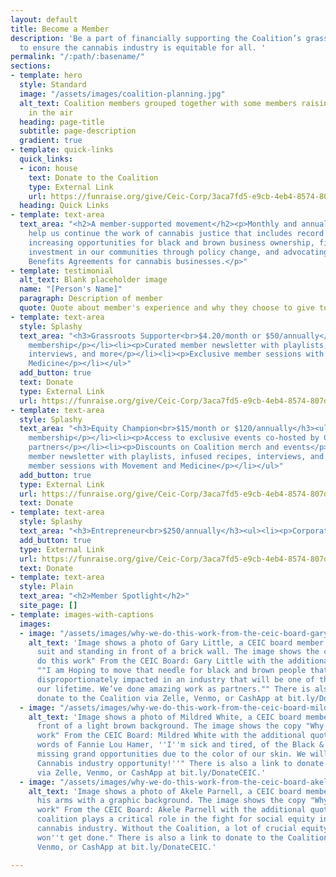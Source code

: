 ```yaml
---
layout: default
title: Become a Member
description: 'Be a part of financially supporting the Coalition’s grassroots movement
  to ensure the cannabis industry is equitable for all. '
permalink: "/:path/:basename/"
sections:
- template: hero
  style: Standard
  image: "/assets/images/coalition-planning.jpg"
  alt_text: Coalition members grouped together with some members raising their fists
    in the air
  heading: page-title
  subtitle: page-description
  gradient: true
- template: quick-links
  quick_links:
  - icon: house
    text: Donate to the Coalition
    type: External Link
    url: https://funraise.org/give/Ceic-Corp/3aca7fd5-e9cb-4eb4-8574-807dbbb8bc93/
  heading: Quick Links
- template: text-area
  text_area: "<h2>A member-supported movement</h2><p>Monthly and annual donations
    help us continue the work of cannabis justice that includes record clearing programming,
    increasing opportunities for black and brown business ownership, fighting for
    investment in our communities through policy change, and advocating for Community
    Benefits Agreements for cannabis businesses.</p>"
- template: testimonial
  alt_text: Blank placeholder image
  name: "[Person's Name]"
  paragraph: Description of member
  quote: Quote about member's experience and why they choose to give to the Coalition
- template: text-area
  style: Splashy
  text_area: "<h3>Grassroots Supporter<br>$4.20/month or $50/annually</h3><ul><li><p>Individual
    membership</p></li><li><p>Curated member newsletter with playlists, infused recipes,
    interviews, and more</p></li><li><p>Exclusive member sessions with Movement and
    Medicine</p></li></ul>"
  add_button: true
  text: Donate
  type: External Link
  url: https://funraise.org/give/Ceic-Corp/3aca7fd5-e9cb-4eb4-8574-807dbbb8bc93/?x_amount=50&x_ask=20,50,100,250&x_frequency=y
- template: text-area
  style: Splashy
  text_area: "<h3>Equity Champion<br>$15/month or $120/annually</h3><ul><li><p>Individual
    membership</p></li><li><p>Access to exclusive events co-hosted by Coalition equity
    partners</p></li><li><p>Discounts on Coalition merch and events</p></li><li><p>Curated
    member newsletter with playlists, infused recipes, interviews, and more</p></li><li><p>Exclusive
    member sessions with Movement and Medicine</p></li></ul>"
  add_button: true
  type: External Link
  url: https://funraise.org/give/Ceic-Corp/3aca7fd5-e9cb-4eb4-8574-807dbbb8bc93/?x_amount=120&x_ask=20,50,100,250&x_frequency=y
  text: Donate
- template: text-area
  style: Splashy
  text_area: "<h3>Entrepreneur<br>$250/annually</h3><ul><li><p>Corporate membership</p></li><li><p></p></li></ul>"
  add_button: true
  type: External Link
  url: https://funraise.org/give/Ceic-Corp/3aca7fd5-e9cb-4eb4-8574-807dbbb8bc93/?x_amount=250&x_ask=20,50,100,250&x_frequency=y
  text: Donate
- template: text-area
  style: Plain
  text_area: "<h2>Member Spotlight</h2>"
  site_page: []
- template: images-with-captions
  images:
  - image: "/assets/images/why-we-do-this-work-from-the-ceic-board-gary-little.png"
    alt_text: 'Image shows a photo of Gary Little, a CEIC board member wearing a gray
      suit and standing in front of a brick wall. The image shows the copy "Why we
      do this work" From the CEIC Board: Gary Little with the additional quotes of
      ""I am Hoping to move that needle for black and brown people that have been
      disproportionately impacted in an industry that will be one of the largest in
      our lifetime. We’ve done amazing work as partners."" There is also a link to
      donate to the Coalition via Zelle, Venmo, or CashApp at bit.ly/DonateCEIC.'
  - image: "/assets/images/why-we-do-this-work-from-the-ceic-board-mildred-white.png"
    alt_text: 'Image shows a photo of Mildred White, a CEIC board member smiling in
      front of a light brown background. The image shows the copy "Why we do this
      work" From the CEIC Board: Mildred White with the additional quotes of "In the
      words of Fannie Lou Hamer, ''I''m sick and tired, of the Black & Brown people
      missing grand opportunities due to the color of our skin. We will not miss this
      Cannabis industry opportunity!''" There is also a link to donate to the Coalition
      via Zelle, Venmo, or CashApp at bit.ly/DonateCEIC.'
  - image: "/assets/images/why-we-do-this-work-from-the-ceic-board-akele-parnell-1.png"
    alt_text: 'Image shows a photo of Akele Parnell, a CEIC board member crossing
      his arms with a graphic background. The image shows the copy "Why we do this
      work" From the CEIC Board: Akele Parnell with the additional quotes of "The
      coalition plays a critical role in the fight for social equity in the Illinois
      cannabis industry. Without the Coalition, a lot of crucial equity work just
      won''t get done." There is also a link to donate to the Coalition via Zelle,
      Venmo, or CashApp at bit.ly/DonateCEIC.'

---
```

